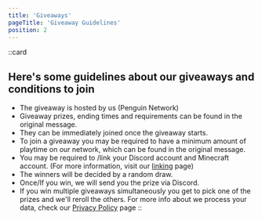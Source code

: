 ```yaml
---
title: 'Giveaways'
pageTitle: 'Giveaway Guidelines'
position: 2
---
```

::card
## Here's some guidelines about our giveaways and conditions to join
- The giveaway is hosted by us (Penguin Network)
- Giveaway prizes, ending times and requirements can be found in the original message.
- They can be immediately joined once the giveaway starts.
- To join a giveaway you may be required to have a minimum amount of playtime on our network, which can be found in the original message.  
- You may be required to /link your Discord account and Minecraft account. (For more information, visit our [linking](/docs/getting-started/linking) page)
- The winners will be decided by a random draw.
- Once/If you win, we will send you the prize via Discord.  
- If you win multiple giveaways simultaneously you get to pick one of the prizes and we'll reroll the others.
For more info about we process your data, check our [Privacy Policy](/legal/privacy) page
::